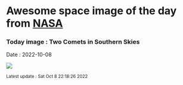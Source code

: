 
  # Awesome space image of the day from [NASA](https://api.nasa.gov/)

  ### Today image : Two Comets in Southern Skies
  Date : 2022-10-08

  ![](https://apod.nasa.gov/apod/image/2210/2017K2_2022-09-21_web.jpg)

  <small>Latest update : Sat Oct  8 22:18:26 2022</small>
